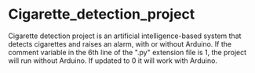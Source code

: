 # Cigarette_detection_project
Cigarette detection project is an artificial intelligence-based system that detects cigarettes and raises an alarm, with or without Arduino. If the comment variable in the 6th line of the ".py" extension file is 1, the project will run without Arduino. If updated to 0 it will work with Arduino.
